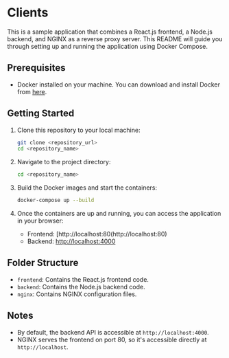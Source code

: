 # Clients
This is a sample application that combines a React.js frontend, a Node.js backend, and NGINX as a reverse proxy server. This README will guide you through setting up and running the application using Docker Compose.

## Prerequisites

- Docker installed on your machine. You can download and install Docker from [here](https://www.docker.com/products/docker-desktop).

## Getting Started

1. Clone this repository to your local machine:

   ```bash
   git clone <repository_url>
   cd <repository_name>
   ```

2. Navigate to the project directory:

   ```bash
   cd <repository_name>
   ```

3. Build the Docker images and start the containers:

   ```bash
   docker-compose up --build
   ```

4. Once the containers are up and running, you can access the application in your browser:

   - Frontend: [http://localhost:80(http://localhost:80)
   - Backend: [http://localhost:4000](http://localhost:4000)

## Folder Structure

- `frontend`: Contains the React.js frontend code.
- `backend`: Contains the Node.js backend code.
- `nginx`: Contains NGINX configuration files.

## Notes

- By default, the backend API is accessible at `http://localhost:4000`.
- NGINX serves the frontend on port 80, so it's accessible directly at `http://localhost`.


